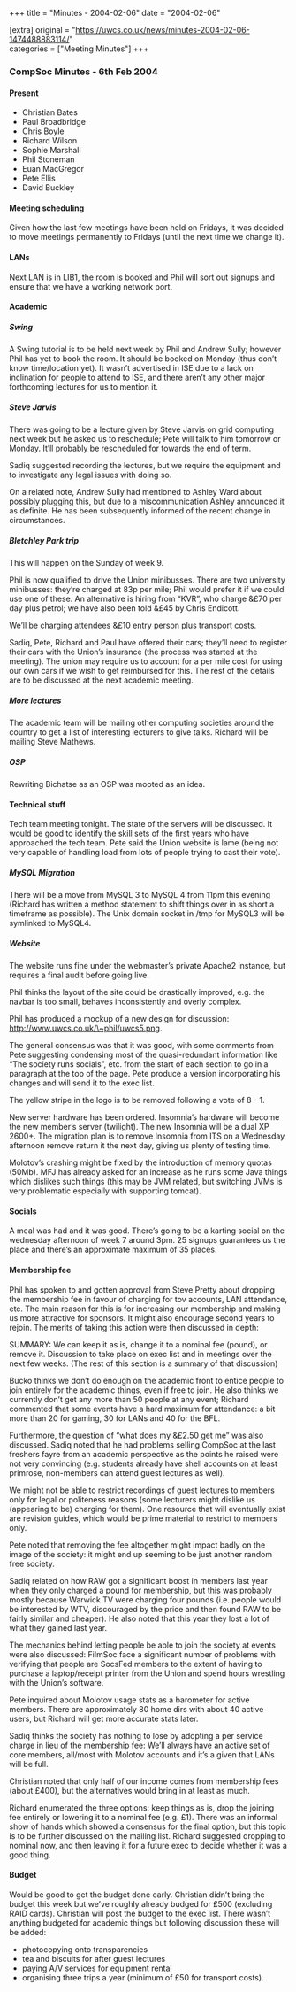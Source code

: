 +++
title = "Minutes - 2004-02-06"
date = "2004-02-06"

[extra]
original = "https://uwcs.co.uk/news/minutes-2004-02-06-1474488883114/"    
categories = ["Meeting Minutes"]
+++

### CompSoc Minutes - 6th Feb 2004

#### Present

  - Christian Bates
  - Paul Broadbridge
  - Chris Boyle
  - Richard Wilson
  - Sophie Marshall
  - Phil Stoneman
  - Euan MacGregor
  - Pete Ellis
  - David Buckley

#### Meeting scheduling

Given how the last few meetings have been held on Fridays, it was decided to move meetings permanently to Fridays (until the next time we change it).

#### LANs

Next LAN is in LIB1, the room is booked and Phil will sort out signups and ensure that we have a working network port.

#### Academic

##### Swing

A Swing tutorial is to be held next week by Phil and Andrew Sully; however Phil has yet to book the room. It should be booked on Monday (thus don’t know time/location yet). It wasn’t advertised in ISE due to a lack on inclination for people to attend to ISE, and there aren’t any other major forthcoming lectures for us to mention it.

##### Steve Jarvis

There was going to be a lecture given by Steve Jarvis on grid computing next week but he asked us to reschedule; Pete will talk to him tomorrow or Monday. It’ll probably be rescheduled for towards the end of term.

Sadiq suggested recording the lectures, but we require the equipment and to investigate any legal issues with doing so.

On a related note, Andrew Sully had mentioned to Ashley Ward about possibly plugging this, but due to a miscommunication Ashley announced it as definite. He has been subsequently informed of the recent change in circumstances.

##### Bletchley Park trip

This will happen on the Sunday of week 9.

Phil is now qualified to drive the Union minibusses. There are two university minibusses: they’re charged at 83p per mile; Phil would prefer it if we could use one of these. An alternative is hiring from “KVR”, who charge &£70 per day plus petrol; we have also been told &£45 by Chris Endicott.

We’ll be charging attendees &£10 entry person plus transport costs.

Sadiq, Pete, Richard and Paul have offered their cars; they’ll need to register their cars with the Union’s insurance (the process was started at the meeting). The union may require us to account for a per mile cost for using our own cars if we wish to get reimbursed for this. The rest of the details are to be discussed at the next academic meeting.

##### More lectures

The academic team will be mailing other computing societies around the country to get a list of interesting lecturers to give talks. Richard will be mailing Steve Mathews.

##### OSP

Rewriting Bichatse as an OSP was mooted as an idea.

#### Technical stuff

Tech team meeting tonight. The state of the servers will be discussed. It would be good to identify the skill sets of the first years who have approached the tech team. Pete said the Union website is lame (being not very capable of handling load from lots of people trying to cast their vote).

##### MySQL Migration

There will be a move from MySQL 3 to MySQL 4 from 11pm this evening (Richard has written a method statement to shift things over in as short a timeframe as possible). The Unix domain socket in /tmp for MySQL3 will be symlinked to MySQL4.

##### Website

The website runs fine under the webmaster’s private Apache2 instance, but requires a final audit before going live.

Phil thinks the layout of the site could be drastically improved, e.g. the navbar is too small, behaves inconsistently and overly complex.

Phil has produced a mockup of a new design for discussion: http://www.uwcs.co.uk/\~phil/uwcs5.png.

The general consensus was that it was good, with some comments from Pete suggesting condensing most of the quasi-redundant information like “The society runs socials”, etc. from the start of each section to go in a paragraph at the top of the page. Pete produce a version incorporating his changes and will send it to the exec list.

The yellow stripe in the logo is to be removed following a vote of 8 - 1.

New server hardware has been ordered. Insomnia’s hardware will become the new member’s server (twilight). The new Insomnia will be a dual XP 2600+. The migration plan is to remove Insomnia from ITS on a Wednesday afternoon remove return it the next day, giving us plenty of testing time.

Molotov’s crashing might be fixed by the introduction of memory quotas (50Mb). MFJ has already asked for an increase as he runs some Java things which dislikes such things (this may be JVM related, but switching JVMs is very problematic especially with supporting tomcat).

#### Socials

A meal was had and it was good. There’s going to be a karting social on the wednesday afternoon of week 7 around 3pm. 25 signups guarantees us the place and there’s an approximate maximum of 35 places.

#### Membership fee

Phil has spoken to and gotten approval from Steve Pretty about dropping the membership fee in favour of charging for tov accounts, LAN attendance, etc. The main reason for this is for increasing our membership and making us more attractive for sponsors. It might also encourage second years to rejoin. The merits of taking this action were then discussed in depth:

SUMMARY: We can keep it as is, change it to a nominal fee (pound), or remove it. Discussion to take place on exec list and in meetings over the next few weeks. (The rest of this section is a summary of that discussion)

Bucko thinks we don’t do enough on the academic front to entice people to join entirely for the academic things, even if free to join. He also thinks we currently don’t get any more than 50 people at any event; Richard commented that some events have a hard maximum for attendance: a bit more than 20 for gaming, 30 for LANs and 40 for the BFL.

Furthermore, the question of “what does my &£2.50 get me” was also discussed. Sadiq noted that he had problems selling CompSoc at the last freshers fayre from an academic perspective as the points he raised were not very convincing (e.g. students already have shell accounts on at least primrose, non-members can attend guest lectures as well).

We might not be able to restrict recordings of guest lectures to members only for legal or politeness reasons (some lecturers might dislike us (appearing to be) charging for them). One resource that will eventually exist are revision guides, which would be prime material to restrict to members only.

Pete noted that removing the fee altogether might impact badly on the image of the society: it might end up seeming to be just another random free society.

Sadiq related on how RAW got a significant boost in members last year when they only charged a pound for membership, but this was probably mostly because Warwick TV were charging four pounds (i.e. people would be interested by WTV, discouraged by the price and then found RAW to be fairly similar and cheaper). He also noted that this year they lost a lot of what they gained last year.

The mechanics behind letting people be able to join the society at events were also discussed: FilmSoc face a significant number of problems with verifying that people are SocsFed members to the extent of having to purchase a laptop/receipt printer from the Union and spend hours wrestling with the Union’s software.

Pete inquired about Molotov usage stats as a barometer for active members. There are approximately 80 home dirs with about 40 active users, but Richard will get more accurate stats later.

Sadiq thinks the society has nothing to lose by adopting a per service charge in lieu of the membership fee: We’ll always have an active set of core members, all/most with Molotov accounts and it’s a given that LANs will be full.

Christian noted that only half of our income comes from membership fees (about £400), but the alternatives would bring in at least as much.

Richard enumerated the three options: keep things as is, drop the joining fee entirely or lowering it to a nominal fee (e.g. £1). There was an informal show of hands which showed a consensus for the final option, but this topic is to be further discussed on the mailing list. Richard suggested dropping to nominal now, and then leaving it for a future exec to decide whether it was a good thing.

#### Budget

Would be good to get the budget done early. Christian didn’t bring the budget this week but we’ve roughly already budged for £500 (excluding RAID cards). Christian will post the budget to the exec list. There wasn’t anything budgeted for academic things but following discussion these will be added:

  - photocopying onto transparencies
  - tea and biscuits for after guest lectures
  - paying A/V services for equipment rental
  - organising three trips a year (minimum of £50 for transport costs).
